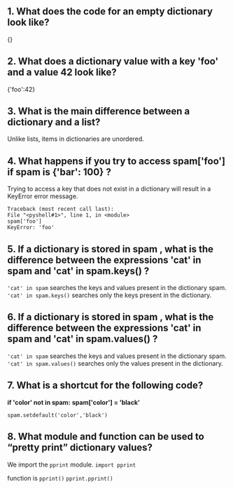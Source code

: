## 1. What does the code for an empty dictionary look like?

{}

## 2. What does a dictionary value with a key 'foo' and a value 42 look like?

{'foo':42}

## 3. What is the main difference between a dictionary and a list?

Unlike lists, items in dictionaries are unordered.

## 4. What happens if you try to access spam['foo'] if spam is {'bar': 100} ?

Trying to access a key that does not exist in a dictionary will result in a KeyError error message.<br />

```
Traceback (most recent call last):
File "<pyshell#1>", line 1, in <module>
spam['foo']
KeyError: 'foo'
```

## 5. If a dictionary is stored in spam , what is the difference between the expressions 'cat' in spam and 'cat' in spam.keys() ?

`'cat' in spam` searches the keys and values present in the dictionary spam.<br />
`'cat' in spam.keys()` searches only the keys present in the dictionary.

## 6. If a dictionary is stored in spam , what is the difference between the expressions 'cat' in spam and 'cat' in spam.values() ?

`'cat' in spam` searches the keys and values present in the dictionary spam.<br />
`'cat' in spam.values()` searches only the values present in the dictionary.

## 7. What is a shortcut for the following code?
**if 'color' not in spam:**
**spam['color'] = 'black'**

`spam.setdefault('color','black')`

## 8. What module and function can be used to “pretty print” dictionary values?
We import the `pprint` module.
`import pprint`

function is `pprint()`
`pprint.pprint()`
